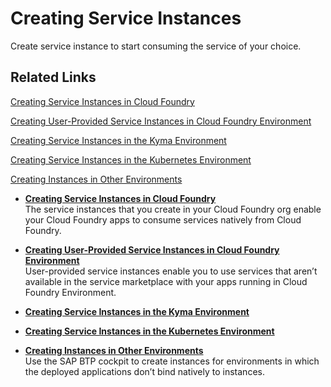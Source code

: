 <!-- loiofad874a99a434ae58c59d7340a528bdc -->

# Creating Service Instances

Create service instance to start consuming the service of your choice.



<a name="loiofad874a99a434ae58c59d7340a528bdc__section_ocv_w2l_ymb"/>

## Related Links

[Creating Service Instances in Cloud Foundry](creating-service-instances-in-cloud-foundry-6d6846d.md)

[Creating User-Provided Service Instances in Cloud Foundry Environment](creating-user-provided-service-instances-in-cloud-foundry-environment-7c0125b.md)

[Creating Service Instances in the Kyma Environment](creating-service-instances-in-the-kyma-environment-422b446.md)

[Creating Service Instances in the Kubernetes Environment](creating-service-instances-in-the-kubernetes-environment-26227a9.md)

[Creating Instances in Other Environments](creating-instances-in-other-environments-bf71f6a.md)

-   **[Creating Service Instances in Cloud Foundry](creating-service-instances-in-cloud-foundry-6d6846d.md "The service instances that you create in your Cloud Foundry org enable your Cloud Foundry apps to consume services natively from Cloud
		Foundry.")**  
The service instances that you create in your Cloud Foundry org enable your Cloud Foundry apps to consume services natively from Cloud Foundry.
-   **[Creating User-Provided Service Instances in Cloud Foundry Environment](creating-user-provided-service-instances-in-cloud-foundry-environment-7c0125b.md "User-provided service instances enable you to use services that aren’t available in the
		service marketplace with your apps running in Cloud Foundry Environment.")**  
User-provided service instances enable you to use services that aren’t available in the service marketplace with your apps running in Cloud Foundry Environment.
-   **[Creating Service Instances in the Kyma Environment](creating-service-instances-in-the-kyma-environment-422b446.md "")**  

-   **[Creating Service Instances in the Kubernetes Environment](creating-service-instances-in-the-kubernetes-environment-26227a9.md "")**  

-   **[Creating Instances in Other Environments](creating-instances-in-other-environments-bf71f6a.md "Use the SAP BTP
		cockpit to create instances for environments in which the deployed applications don’t bind
		natively to instances.")**  
Use the SAP BTP cockpit to create instances for environments in which the deployed applications don’t bind natively to instances.

